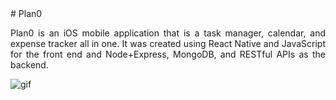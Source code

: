 <div align="justify">
# Plan0
	
Plan0 is an iOS mobile application that is a task manager, calendar, and expense
tracker all in one. It was created using React Native and JavaScript for the front end
and Node+Express, MongoDB, and RESTful APIs as the backend.

![gif](https://media.giphy.com/media/nc9thLIUDe0pXgDM33/giphy.gif)
</div>
